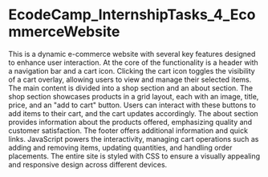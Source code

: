 # EcodeCamp_InternshipTasks_4_EcommerceWebsite
This is a dynamic e-commerce website with several key features designed to enhance user interaction. At the core of the functionality is a header with a navigation bar and a cart icon. Clicking the cart icon toggles the visibility of a cart overlay, allowing users to view and manage their selected items. The main content is divided into a shop section and an about section. The shop section showcases products in a grid layout, each with an image, title, price, and an "add to cart" button. Users can interact with these buttons to add items to their cart, and the cart updates accordingly. The about section provides information about the products offered, emphasizing quality and customer satisfaction. The footer offers additional information and quick links. JavaScript powers the interactivity, managing cart operations such as adding and removing items, updating quantities, and handling order placements. The entire site is styled with CSS to ensure a visually appealing and responsive design across different devices.

